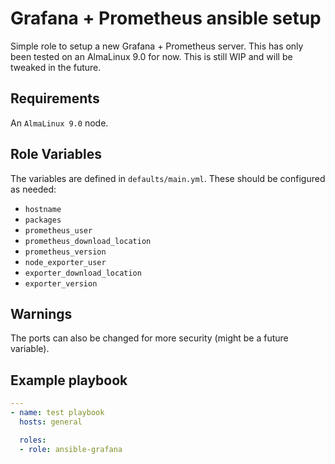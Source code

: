 # Grafana + Prometheus ansible setup

Simple role to setup a new Grafana + Prometheus server. This has only been tested on an AlmaLinux 9.0 for now. This is still WIP and will be tweaked in the future.

## Requirements

An `AlmaLinux 9.0` node.

## Role Variables

The variables are defined in `defaults/main.yml`. These should be configured as needed:

- `hostname`
- `packages`
- `prometheus_user`
- `prometheus_download_location`
- `prometheus_version`
- `node_exporter_user`
- `exporter_download_location`
- `exporter_version`

## Warnings

The ports can also be changed for more security (might be a future variable).

## Example playbook

```yml
---
- name: test playbook
  hosts: general

  roles:
  - role: ansible-grafana
```